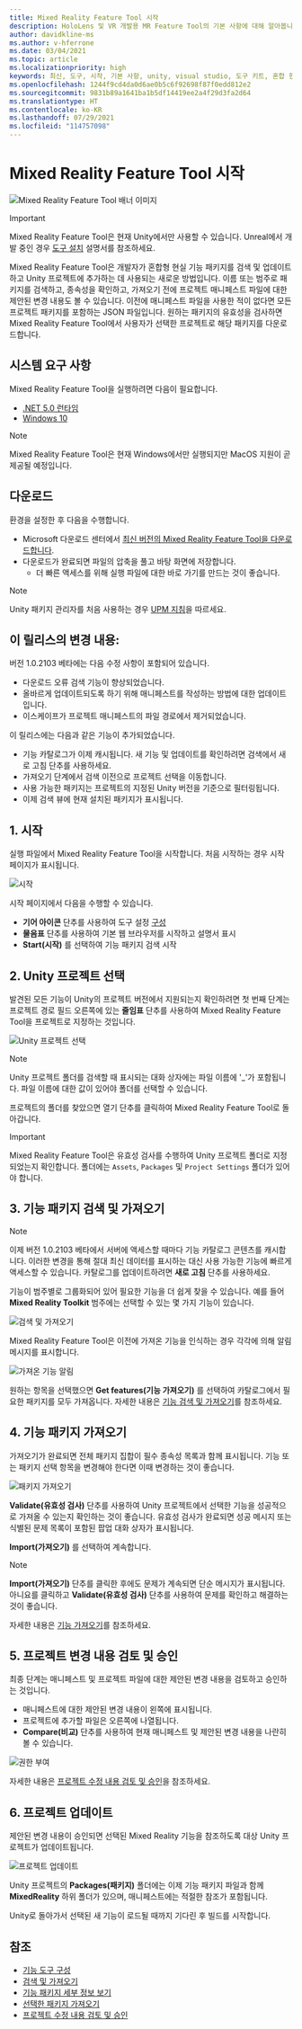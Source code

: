 ```yaml
---
title: Mixed Reality Feature Tool 시작
description: HoloLens 및 VR 개발용 MR Feature Tool의 기본 사항에 대해 알아봅니다.
author: davidkline-ms
ms.author: v-hferrone
ms.date: 03/04/2021
ms.topic: article
ms.localizationpriority: high
keywords: 최신, 도구, 시작, 기본 사항, unity, visual studio, 도구 키트, 혼합 현실 헤드셋, windows mixed reality 헤드셋, 가상 현실 헤드셋, 설치, Windows, HoloLens, 에뮬레이터, unreal, openxr
ms.openlocfilehash: 1244f9cd4da0d6ae0b5c6f92698f87f0edd812e2
ms.sourcegitcommit: 9831b89a1641ba1b5df14419ee2a4f29d3fa2d64
ms.translationtype: HT
ms.contentlocale: ko-KR
ms.lasthandoff: 07/29/2021
ms.locfileid: "114757098"
---
```

# <a name="welcome-to-the-mixed-reality-feature-tool"></a>Mixed Reality Feature Tool 시작

![Mixed Reality Feature Tool 배너 이미지](images/feature-tool-banner.jpg)

> [!IMPORTANT]
> Mixed Reality Feature Tool은 현재 Unity에서만 사용할 수 있습니다. Unreal에서 개발 중인 경우 [도구 설치](../install-the-tools.md) 설명서를 참조하세요.

Mixed Reality Feature Tool은 개발자가 혼합형 현실 기능 패키지를 검색 및 업데이트하고 Unity 프로젝트에 추가하는 데 사용되는 새로운 방법입니다. 이름 또는 범주로 패키지를 검색하고, 종속성을 확인하고, 가져오기 전에 프로젝트 매니페스트 파일에 대한 제안된 변경 내용도 볼 수 있습니다. 이전에 매니페스트 파일을 사용한 적이 없다면 모든 프로젝트 패키지를 포함하는 JSON 파일입니다. 원하는 패키지의 유효성을 검사하면 Mixed Reality Feature Tool에서 사용자가 선택한 프로젝트로 해당 패키지를 다운로드합니다.

## <a name="system-requirements"></a>시스템 요구 사항

Mixed Reality Feature Tool을 실행하려면 다음이 필요합니다.

* [.NET 5.0 런타임](https://dotnet.microsoft.com/download/dotnet/5.0)
* [Windows 10](https://www.microsoft.com/software-download/windows10ISO)

> [!NOTE]
> Mixed Reality Feature Tool은 현재 Windows에서만 실행되지만 MacOS 지원이 곧 제공될 예정입니다.

## <a name="download"></a>다운로드

환경을 설정한 후 다음을 수행합니다.

* Microsoft 다운로드 센터에서 [최신 버전의 Mixed Reality Feature Tool을 다운로드합니다](https://aka.ms/MRFeatureTool).
* 다운로드가 완료되면 파일의 압축을 풀고 바탕 화면에 저장합니다.
    * 더 빠른 액세스를 위해 실행 파일에 대한 바로 가기를 만드는 것이 좋습니다.

> [!NOTE]
> Unity 패키지 관리자를 처음 사용하는 경우 [UPM 지침](/windows/mixed-reality/mrtk-unity/configuration/usingupm#managing-mixed-reality-features-with-the-unity-package-manager)을 따르세요.

## <a name="changes-in-this-release"></a>이 릴리스의 변경 내용:

버전 1.0.2103 베타에는 다음 수정 사항이 포함되어 있습니다.

* 다운로드 오류 검색 기능이 향상되었습니다.
* 올바르게 업데이트되도록 하기 위해 매니페스트를 작성하는 방법에 대한 업데이트입니다.
* 이스케이프가 프로젝트 매니페스트의 파일 경로에서 제거되었습니다.

이 릴리스에는 다음과 같은 기능이 추가되었습니다.

* 기능 카탈로그가 이제 캐시됩니다. 새 기능 및 업데이트를 확인하려면 검색에서 새로 고침 단추를 사용하세요.
* 가져오기 단계에서 검색 이전으로 프로젝트 선택을 이동합니다.
* 사용 가능한 패키지는 프로젝트의 지정된 Unity 버전을 기준으로 필터링됩니다.
* 이제 검색 뷰에 현재 설치된 패키지가 표시됩니다.

## <a name="1-getting-started"></a>1. 시작

실행 파일에서 Mixed Reality Feature Tool을 시작합니다. 처음 시작하는 경우 시작 페이지가 표시됩니다.

![시작](images/FeatureToolStart.png)

시작 페이지에서 다음을 수행할 수 있습니다.

* **기어 아이콘** 단추를 사용하여 도구 설정 [구성](configuring-feature-tool.md)
* **물음표** 단추를 사용하여 기본 웹 브라우저를 시작하고 설명서 표시
* **Start(시작)** 를 선택하여 기능 패키지 검색 시작

## <a name="2-selecting-your-unity-project"></a>2. Unity 프로젝트 선택

발견된 모든 기능이 Unity의 프로젝트 버전에서 지원되는지 확인하려면 첫 번째 단계는 프로젝트 경로 필드 오른쪽에 있는 **줄임표** 단추를 사용하여 Mixed Reality Feature Tool을 프로젝트로 지정하는 것입니다.

![Unity 프로젝트 선택](images/FeatureToolSelectUnityProject.png)

> [!NOTE]
> Unity 프로젝트 폴더를 검색할 때 표시되는 대화 상자에는 파일 이름에 '_'가 포함됩니다. 파일 이름에 대한 값이 있어야 폴더를 선택할 수 있습니다.

프로젝트의 폴더를 찾았으면 열기 단추를 클릭하여 Mixed Reality Feature Tool로 돌아갑니다.

> [!IMPORTANT]
> Mixed Reality Feature Tool은 유효성 검사를 수행하여 Unity 프로젝트 폴더로 지정되었는지 확인합니다. 폴더에는 `Assets`, `Packages` 및 `Project Settings` 폴더가 있어야 합니다.

## <a name="3-discovering-and-acquiring-feature-packages"></a>3. 기능 패키지 검색 및 가져오기

> [!NOTE]
> 이제 버전 1.0.2103 베타에서 서버에 액세스할 때마다 기능 카탈로그 콘텐츠를 캐시합니다. 이러한 변경을 통해 절대 최신 데이터를 표시하는 대신 사용 가능한 기능에 빠르게 액세스할 수 있습니다. 카탈로그를 업데이트하려면 **새로 고침** 단추를 사용하세요.

기능이 범주별로 그룹화되어 있어 필요한 기능을 더 쉽게 찾을 수 있습니다. 예를 들어 **Mixed Reality Toolkit** 범주에는 선택할 수 있는 몇 가지 기능이 있습니다.

![검색 및 가져오기](images/FeatureToolDiscovery.png)

Mixed Reality Feature Tool은 이전에 가져온 기능을 인식하는 경우 각각에 의해 알림 메시지를 표시합니다.

![가져온 기능 알림](images/feature-tool-imported-note.png)


원하는 항목을 선택했으면 **Get features(기능 가져오기)** 를 선택하여 카탈로그에서 필요한 패키지를 모두 가져옵니다. 자세한 내용은 [기능 검색 및 가져오기](discovering-features.md)를 참조하세요.

## <a name="4-importing-feature-packages"></a>4. 기능 패키지 가져오기

가져오기가 완료되면 전체 패키지 집합이 필수 종속성 목록과 함께 표시됩니다. 기능 또는 패키지 선택 항목을 변경해야 한다면 이때 변경하는 것이 좋습니다.

![패키지 가져오기](images/FeatureToolImport.png)

**Validate(유효성 검사)** 단추를 사용하여 Unity 프로젝트에서 선택한 기능을 성공적으로 가져올 수 있는지 확인하는 것이 좋습니다. 유효성 검사가 완료되면 성공 메시지 또는 식별된 문제 목록이 포함된 팝업 대화 상자가 표시됩니다.

**Import(가져오기)** 를 선택하여 계속합니다.

> [!NOTE]
> **Import(가져오기)** 단추를 클릭한 후에도 문제가 계속되면 단순 메시지가 표시됩니다. 아니요를 클릭하고 **Validate(유효성 검사)** 단추를 사용하여 문제를 확인하고 해결하는 것이 좋습니다.

자세한 내용은 [기능 가져오기](importing-features.md)를 참조하세요.

## <a name="5-reviewing-and-approving-project-changes"></a>5. 프로젝트 변경 내용 검토 및 승인

최종 단계는 매니페스트 및 프로젝트 파일에 대한 제안된 변경 내용을 검토하고 승인하는 것입니다.

* 매니페스트에 대한 제안된 변경 내용이 왼쪽에 표시됩니다.
* 프로젝트에 추가할 파일은 오른쪽에 나열됩니다.
* **Compare(비교)** 단추를 사용하여 현재 매니페스트 및 제안된 변경 내용을 나란히 볼 수 있습니다.

![권한 부여](images/FeatureToolApprovalRequest.png)

자세한 내용은 [프로젝트 수정 내용 검토 및 승인](reviewing-changes.md)을 참조하세요.

## <a name="6-project-updated"></a>6. 프로젝트 업데이트

제안된 변경 내용이 승인되면 선택된 Mixed Reality 기능을 참조하도록 대상 Unity 프로젝트가 업데이트됩니다.

![프로젝트 업데이트](images/FeatureToolProjectUpdated.png)

Unity 프로젝트의 **Packages(패키지)** 폴더에는 이제 기능 패키지 파일과 함께 **MixedReality** 하위 폴더가 있으며, 매니페스트에는 적절한 참조가 포함됩니다.

Unity로 돌아가서 선택된 새 기능이 로드될 때까지 기다린 후 빌드를 시작합니다.

## <a name="see-also"></a>참조

- [기능 도구 구성](configuring-feature-tool.md)
- [검색 및 가져오기](discovering-features.md)
- [기능 패키지 세부 정보 보기](viewing-package-details.md)
- [선택한 패키지 가져오기](importing-features.md)
- [프로젝트 수정 내용 검토 및 승인](reviewing-changes.md)
